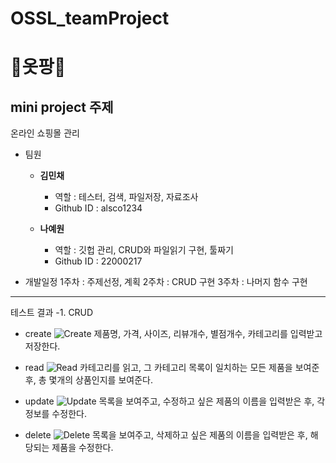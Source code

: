 # OSSL_teamProject

👗옷팡👗
===
mini project 주제
----------------
온라인 쇼핑몰 관리

- 팀원
   - __김민채__
      - 역할 : 테스터, 검색, 파일저장, 자료조사
      - Github ID : alsco1234
  
  - __나예원__
    * 역할 : 깃헙 관리, CRUD와 파일읽기 구현, 툴짜기
    * Github ID : 22000217

- 개발일정
  1주차 : 주제선정, 계획
  2주차 : CRUD 구현 
  3주차 : 나머지 함수 구현

----------------
테스트 결과
-1. CRUD
  - create
    ![Create](https://user-images.githubusercontent.com/80326391/117654218-6a51ed00-b1d0-11eb-83a7-820e152e9ba6.png)
    제품명, 가격, 사이즈, 리뷰개수, 별점개수, 카테고리를 입력받고 저장한다.

  - read
    ![Read](https://user-images.githubusercontent.com/80326391/117654242-7047ce00-b1d0-11eb-94dc-2d5168423c0c.png)
    카테고리를 읽고, 그 카테고리 목록이 일치하는 모든 제품을 보여준 후, 총 몇개의 상품인지를 보여준다.

  - update
    ![Update](https://user-images.githubusercontent.com/80326391/117654254-72aa2800-b1d0-11eb-9fc0-2ba815ce3a93.png)
    목록을 보여주고, 수정하고 싶은 제품의 이름을 입력받은 후, 각 정보를 수정한다.

  - delete
    ![Delete](https://user-images.githubusercontent.com/80326391/117654233-6de57400-b1d0-11eb-8cb3-e7dbc7c6f493.png)
    목록을 보여주고, 삭제하고 싶은 제품의 이름을 입력받은 후, 해당되는 제품을 수정한다.

